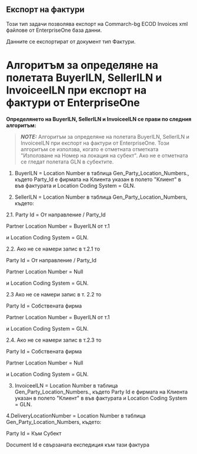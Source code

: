 ## Експорт на фактури

Този тип задачи позволява експорт на Commarch-bg ECOD Invoices xml файлове от EnterpriseOne база данни.

Данните се експортират от документ тип Фактури.

# Алгоритъм за определяне на полетата BuyerILN, SellerILN и InvoiceeILN при експорт на фактури от EnterpriseOne

**Определянето на BuyerILN, SellerILN и InvoiceeILN се прави по следния алгоритъм:**

> **_NOTE:_** Алгоритъм за определяне на полетата BuyerILN, SellerILN и InvoiceeILN при експорт на фактури от EnterpriseOne.  Този алгоритъм се използва, когато е отметната отметката "Използване на Номер на локация на субект". Ако не е отметната се гледат полетата GLN в субектите.

1. BuyerILN = Location Number в таблица Gen_Party_Location_Numbers., където Party_Id е фирмата на Клиента указан в полето "Клиент" в във фактурата и Location Coding System = GLN.

2. SellerILN = Location Number в таблица Gen_Party_Location_Numbers, където:

2.1. Party Id = От направление / Party_Id

Partner Location Number = BuyerILN от т.1

и Location Coding System = GLN.

2.2. Ако не се намери запис в т.2.1 то

Party Id = От направление / Party_Id

Partner Location Number = Null

и Location Coding System = GLN.

2.3 Ако не се намери запис в т. 2.2 то

Party Id = Собствената фирма

Partner Location Number = BuyerILN от т.1

и Location Coding System = GLN.

2.4. Ако не се намери запис в т.2.3 то

Party Id = Собствената фирма

Partner Location Number = Null

и Location Coding System = GLN.

3. InvoiceeILN = Location Number в таблица Gen_Party_Location_Numbers., където Party Id е фирмата на Клиента указан в полето "Клиент" в във фактурата и Location Coding System = GLN.

4.DeliveryLocationNumber = Location Number в таблица Gen_Party_Location_Numbers, където:

Party Id = Към Субект

Document Id е свързаната експедиция към тази фактура
